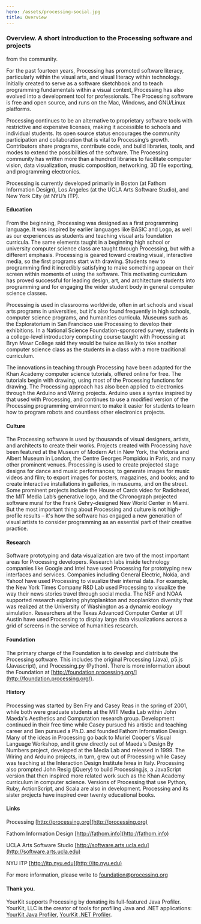 ```yaml
---
hero: /assets/processing-social.jpg
title: Overview
---
```

  ### Overview. A short introduction to the Processing software and projects
  from the community.


  For the past fourteen years, Processing has promoted software literacy,
  particularly within the visual arts, and visual literacy within technology.
  Initially created to serve as a software sketchbook and to teach programming
  fundamentals within a visual context, Processing has also evolved into a
  development tool for professionals. The Processing software is free and open
  source, and runs on the Mac, Windows, and GNU/Linux platforms.


  Processing continues to be an alternative to proprietary software tools with
  restrictive and expensive licenses, making it accessible to schools and
  individual students. Its open source status encourages the community
  participation and collaboration that is vital to Processing’s growth.
  Contributors share programs, contribute code, and build libraries, tools, and
  modes to extend the possibilities of the software. The Processing community
  has written more than a hundred libraries to facilitate computer vision, data
  visualization, music composition, networking, 3D file exporting, and
  programming electronics.


  Processing is currently developed primarily in Boston (at Fathom Information
  Design), Los Angeles (at the UCLA Arts Software Studio), and New York City (at
  NYU’s ITP).


  #### Education


  From the beginning, Processing was designed as a first programming language.
  It was inspired by earlier languages like BASIC and Logo, as well as our
  experiences as students and teaching visual arts foundation curricula. The
  same elements taught in a beginning high school or university computer science
  class are taught through Processing, but with a different emphasis. Processing
  is geared toward creating visual, interactive media, so the first programs
  start with drawing. Students new to programming find it incredibly satisfying
  to make something appear on their screen within moments of using the software.
  This motivating curriculum has proved successful for leading design, art, and
  architecture students into programming and for engaging the wider student body
  in general computer science classes.


  Processing is used in classrooms worldwide, often in art schools and visual
  arts programs in universities, but it's also found frequently in high schools,
  computer science programs, and humanities curricula. Museums such as the
  Exploratorium in San Francisco use Processing to develop their exhibitions. In
  a National Science Foundation-sponsored survey, students in a college-level
  introductory computing course taught with Processing at Bryn Mawr College said
  they would be twice as likely to take another computer science class as the
  students in a class with a more traditional curriculum.


  The innovations in teaching through Processing have been adapted for the Khan
  Academy computer science tutorials, offered online for free. The tutorials
  begin with drawing, using most of the Processing functions for drawing. The
  Processing approach has also been applied to electronics through the Arduino
  and Wiring projects. Arduino uses a syntax inspired by that used with
  Processing, and continues to use a modified version of the Processing
  programming environment to make it easier for students to learn how to program
  robots and countless other electronics projects.


  #### Culture


  The Processing software is used by thousands of visual designers, artists, and
  architects to create their works. Projects created with Processing have been
  featured at the Museum of Modern Art in New York, the Victoria and Albert
  Museum in London, the Centre Georges Pompidou in Paris, and many other
  prominent venues. Processing is used to create projected stage designs for
  dance and music performances; to generate images for music videos and film; to
  export images for posters, magazines, and books; and to create interactive
  installations in galleries, in museums, and on the street. Some prominent
  projects include the House of Cards video for Radiohead, the MIT Media Lab’s
  generative logo, and the Chronograph projected software mural for the Frank
  Gehry-designed New World Center in Miami. But the most important thing about
  Processing and culture is not high-profile results – it's how the software has
  engaged a new generation of visual artists to consider programming as an
  essential part of their creative practice.


  #### Research


  Software prototyping and data visualization are two of the most important
  areas for Processing developers. Research labs inside technology companies
  like Google and Intel have used Processing for prototyping new interfaces and
  services. Companies including General Electric, Nokia, and Yahoo! have used
  Processing to visualize their internal data. For example, the New York Times
  Company R&D Lab used Processing to visualize the way their news stories travel
  through social media. The NSF and NOAA supported research exploring
  phytoplankton and zooplankton diversity that was realized at the University of
  Washington as a dynamic ecology simulation. Researchers at the Texas Advanced
  Computer Center at UT Austin have used Processing to display large data
  visualizations across a grid of screens in the service of humanities research.


  #### Foundation


  The primary charge of the Foundation is to develop and distribute the
  Processing software. This includes the original Processing (Java), p5.js
  (Javascript), and Processing.py (Python). There is more information about the
  Foundation at
  [http://foundation.processing.org/](http://foundation.processing.org/).


  #### History


  Processing was started by Ben Fry and Casey Reas in the spring of 2001, while
  both were graduate students at the MIT Media Lab within John Maeda's
  Aesthetics and Computation research group. Development continued in their free
  time while Casey pursued his artistic and teaching career and Ben pursued a
  Ph.D. and founded Fathom Information Design. Many of the ideas in Processing
  go back to Muriel Cooper's Visual Language Workshop, and it grew directly out
  of Maeda's Design By Numbers project, developed at the Media Lab and released
  in 1999. The Wiring and Arduino projects, in turn, grew out of Processing
  while Casey was teaching at the Interaction Design Institute Ivrea in Italy.
  Processing also prompted John Resig (jQuery) to build Processing.js, a
  JavaScript version that then inspired more related work such as the Khan
  Academy curriculum in computer science. Versions of Processing that use
  Python, Ruby, ActionScript, and Scala are also in development. Processing and
  its sister projects have inspired over twenty educational books.


  #### Links


  Processing [http://processing.org](http://processing.org)  

  Fathom Information Design [http://fathom.info](http://fathom.info)  

  UCLA Arts Software Studio
  [http://software.arts.ucla.edu](http://software.arts.ucla.edu)  

  NYU ITP [http://itp.nyu.edu](http://itp.nyu.edu)  


  For more information, please write to foundation@processing.org


  #### Thank you.


  YourKit supports Processing by donating its full-featured Java Profiler.
  YourKit, LLC is the creator of tools for profiling Java and .NET applications:
  [YourKit Java Profiler](http://www.yourkit.com/java/profiler/index.jsp),
  [YourKit .NET Profiler](http://www.yourkit.com/.net/profiler/index.jsp).

